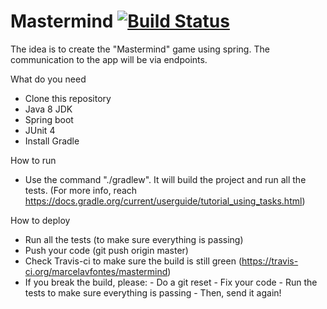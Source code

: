 # Mastermind [![Build Status](https://travis-ci.org/marcelavfontes/mastermind.svg?branch=master)](https://travis-ci.org/marcelavfontes/mastermind)
The idea is to create the "Mastermind" game using spring. The communication to the app will be via endpoints.

What do you need
  - Clone this repository
  - Java 8 JDK
  - Spring boot
  - JUnit 4
  - Install Gradle


How to run
  - Use the command "./gradlew". It will build the project and run all the tests. (For more info, reach https://docs.gradle.org/current/userguide/tutorial_using_tasks.html)

How to deploy
  - Run all the tests (to make sure everything is passing)
  - Push your code (git push origin master)
  - Check Travis-ci to make sure the build is still green (https://travis-ci.org/marcelavfontes/mastermind)
  - If you break the build, please:
        - Do a git reset
        - Fix your code
        - Run the tests to make sure everything is passing
        - Then, send it again!
